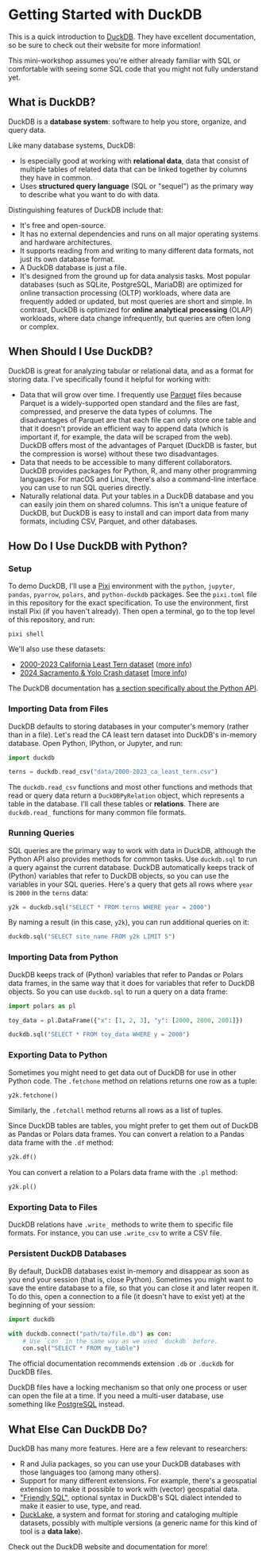 # Getting Started with DuckDB

This is a quick introduction to [DuckDB][]. They have excellent documentation,
so be sure to check out their website for more information!

[DuckDB]: https://duckdb.org/

This mini-workshop assumes you're either already familiar with SQL or
comfortable with seeing some SQL code that you might not fully understand yet.


## What is DuckDB?

DuckDB is a **database system**: software to help you store, organize, and
query data.

Like many database systems, DuckDB:

* Is especially good at working with **relational data**, data that consist of
  multiple tables of related data that can be linked together by columns they
  have in common.
* Uses **structured query language** (SQL or "sequel") as the primary way to
  describe what you want to do with data.

Distinguishing features of DuckDB include that:

* It's free and open-source.
* It has no external dependencies and runs on all major operating systems and
  hardware architectures.
* It supports reading from and writing to many different data formats, not just
  its own database format.
* A DuckDB database is just a file.
* It's designed from the ground up for data analysis tasks. Most popular
  databases (such as SQLite, PostgreSQL, MariaDB) are optimized for online
  transaction processing (OLTP) workloads, where data are frequently added or
  updated, but most queries are short and simple. In contrast, DuckDB is
  optimized for **online analytical processing** (OLAP) workloads, where data
  change infrequently, but queries are often long or complex.
  

## When Should I Use DuckDB?

DuckDB is great for analyzing tabular or relational data, and as a format for
storing data. I've specifically found it helpful for working with:

* Data that will grow over time. I frequently use [Parquet][] files because
  Parquet is a widely-supported open standard and the files are fast,
  compressed, and preserve the data types of columns. The disadvantages of
  Parquet are that each file can only store one table and that it doesn't
  provide an efficient way to append data (which is important if, for example,
  the data will be scraped from the web). DuckDB offers most of the advantages
  of Parquet (DuckDB is faster, but the compression is worse) without these two
  disadvantages.
* Data that needs to be accessible to many different collaborators. DuckDB
  provides packages for Python, R, and many other programming languages. For
  macOS and Linux, there's also a command-line interface you can use to run SQL
  queries directly.
* Naturally relational data. Put your tables in a DuckDB database and you can
  easily join them on shared columns. This isn't a unique feature of DuckDB,
  but DuckDB is easy to install and can import data from many formats,
  including CSV, Parquet, and other databases.

[Parquet]: https://parquet.apache.org/


## How Do I Use DuckDB with Python?

### Setup

To demo DuckDB, I'll use a [Pixi][] environment with the `python`, `jupyter`,
`pandas`, `pyarrow`, `polars`, and `python-duckdb` packages. See the
`pixi.toml` file in this repository for the exact specification. To use the
environment, first install Pixi (if you haven't already). Then open a terminal,
go to the top level of this repository, and run:

`pixi shell`

[Pixi]: https://pixi.sh/

We'll also use these datasets:

* [2000-2023 California Least Tern dataset][tern-data] ([more info][tern-info])
* [2024 Sacramento & Yolo Crash dataset][crash-data] [[more info][crash-info])

[tern-data]: https://ucdavis.box.com/s/m2w5l2ebp2rey2do5lnn38y1e3u31pin
[tern-info]: https://ucdavisdatalab.github.io/workshop_python_basics/chapters/01_python-basics.html#hello-data
[crash-data]: https://ucdavis.box.com/s/kjxowylvg3cfqgnofh03gn5e3xicsobt
[crash-info]: https://ucdavisdatalab.github.io/workshop_intermediate_python/chapters/02_tidy-relational-data.html#case-study-ca-crash-reporting-system

The DuckDB documentation has [a section specifically about the Python
API][duckdb-py].

[duckdb-py]: https://duckdb.org/docs/stable/clients/python/overview


### Importing Data from Files

DuckDB defaults to storing databases in your computer's memory (rather than in
a file). Let's read the CA least tern dataset into DuckDB's in-memory database.
Open Python, IPython, or Jupyter, and run:

```python
import duckdb

terns = duckdb.read_csv("data/2000-2023_ca_least_tern.csv")
```

The `duckdb.read_csv` functions and most other functions and methods that read
or query data return a `DuckDBPyRelation` object, which represents a table in
the database.  I'll call these tables or **relations**. There are
`duckdb.read_` functions for many common file formats.


### Running Queries

SQL queries are the primary way to work with data in DuckDB, although the
Python API also provides methods for common tasks. Use `duckdb.sql` to run a
query against the current database. DuckDB automatically keeps track of
(Python) variables that refer to DuckDB objects, so you can use the variables
in your SQL queries. Here's a query that gets all rows where `year` is `2000`
in the `terns` data:

```python
y2k = duckdb.sql("SELECT * FROM terns WHERE year = 2000")
```

By naming a result (in this case, `y2k`), you can run additional queries on it:

```python
duckdb.sql("SELECT site_name FROM y2k LIMIT 5")
```


### Importing Data from Python

DuckDB keeps track of (Python) variables that refer to Pandas or Polars data
frames, in the same way that it does for variables that refer to DuckDB
objects. So you can use `duckdb.sql` to run a query on a data frame:

```python
import polars as pl

toy_data = pl.DataFrame({"x": [1, 2, 3], "y": [2000, 2000, 2001]})

duckdb.sql("SELECT * FROM toy_data WHERE y = 2000")
```


### Exporting Data to Python

Sometimes you might need to get data out of DuckDB for use in other Python
code. The `.fetchone` method on relations returns one row as a tuple:

```python
y2k.fetchone()
```

Similarly, the `.fetchall` method returns all rows as a list of tuples.

Since DuckDB tables are tables, you might prefer to get them out of DuckDB as
Pandas or Polars data frames. You can convert a relation to a Pandas data frame
with the `.df` method:

```python
y2k.df()
```

You can convert a relation to a Polars data frame with the `.pl` method:

```python
y2k.pl()
```


### Exporting Data to Files

DuckDB relations have `.write_` methods to write them to specific file formats.
For instance, you can use `.write_csv` to write a CSV file.


### Persistent DuckDB Databases

By default, DuckDB databases exist in-memory and disappear as soon as you end
your session (that is, close Python). Sometimes you might want to save the
entire database to a file, so that you can close it and later reopen it. To do
this, open a connection to a file (it doesn't have to exist yet) at the
beginning of your session:

```python
import duckdb

with duckdb.connect("path/to/file.db") as con:
    # Use `con` in the same way as we used `duckdb` before.
    con.sql("SELECT * FROM my_table")
```

The official documentation recommends extension `.db` or `.duckdb` for DuckDB
files.

DuckDB files have a locking mechanism so that only one process or user can open
the file at a time. If you need a multi-user database, use something like
[PostgreSQL][] instead.

[PostgreSQL]: https://www.postgresql.org/


## What Else Can DuckDB Do?

DuckDB has many more features. Here are a few relevant to researchers:

* R and Julia packages, so you can use your DuckDB databases with those
  languages too (among many others).
* Support for many different extensions. For example, there's a geospatial
  extension to make it possible to work with (vector) geospatial data.
* ["Friendly SQL"][friendly-sql], optional syntax in DuckDB's SQL dialect
  intended to make it easier to use, type, and read.
* [DuckLake][], a system and format for storing and cataloging multiple
  datasets, possibly with multiple versions (a generic name for this kind of
  tool is a **data lake**).

[friendly-sql]: https://duckdb.org/docs/stable/sql/dialect/friendly_sql
[DuckLake]: https://ducklake.select/

Check out the DuckDB website and documentation for more!
